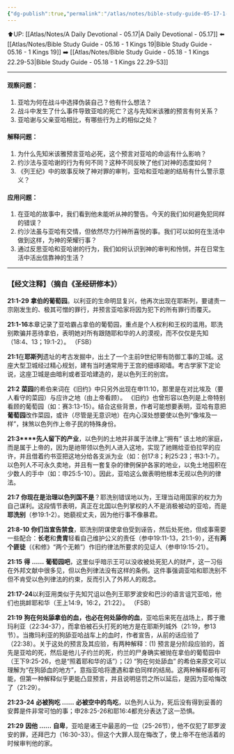 ```yaml
---
{"dg-publish":true,"permalink":"/atlas/notes/bible-study-guide-05-17-1-kings-21/"}
---
```


⬆️UP: [[Atlas/Notes/A Daily Devotional - 05.17\|A Daily Devotional - 05.17]]
⬅️ [[Atlas/Notes/Bible Study Guide - 05.16 - 1 Kings 19\|Bible Study Guide - 05.16 - 1 Kings 19]]
➡️ [[Atlas/Notes/Bible Study Guide - 05.18 - 1 Kings 22.29-53\|Bible Study Guide - 05.18 - 1 Kings 22.29-53]] 

---

#### 观察问题：
1. 亚哈为何在战斗中选择伪装自己？他有什么想法？
2. 战斗中发生了什么事件导致亚哈的死亡？这与先知米该雅的预言有何关系？
3. 亚哈谢与父亲亚哈相比，有哪些行为上的相似之处？

#### 解释问题：
1. 为什么先知米该雅预言亚哈必死，这个预言对亚哈的命运有什么影响？
2. 约沙法与亚哈谢的行为有何不同？这种不同反映了他们对神的态度如何？
3. 《列王纪》中的故事反映了神对罪的审判，亚哈和亚哈谢的结局有什么警示意义？

#### 应用问题：
1. 在亚哈的故事中，我们看到他未能听从神的警告。今天的我们如何避免犯同样的错误？
2. 约沙法虽与亚哈有交情，但依然尽力行神所喜悦的事。我们可以如何在生活中做到这样，为神的荣耀行事？
3. 通过反思亚哈和亚哈谢的行为，我们如何认识到神的审判和怜悯，并在日常生活中活出信靠神的生活？


---
### 【经文注释】（摘自《圣经研修本》）

**21:1-29** **拿伯的葡萄园**。以利亚的生命明显复兴，他再次出现在耶斯列，要谴责一宗刚发生的、极其可憎的罪行，并预言亚哈家将因为犯下的所有罪行而覆灭。

**21:1-16**本章记录了亚哈霸占拿伯的葡萄园，重点是个人权利和王权的滥用。耶洗别欺骗并恶待拿伯，表明她对所有跟随耶和华的人的漠视，而不仅仅是先知（18:4、13；19:1-2）。 （FSB）

**21:1**在**耶斯列**遗址的考古发掘中，出土了一个主前9世纪带有防御工事的卫城。这座大型卫城经过精心规划，建有当时通常用于王宫的细琢砌墙。考古学家下定论说，这座卫城是由暗利或者亚哈建造的，是以色列王的别宫。

**21:2** **菜园**的希伯来词在《旧约》中只另外出现在申11:10，那里是在对比埃及（要人看守的菜园）与应许之地（由上帝看顾）。 《旧约》也曾形容以色列是上帝特别看顾的葡萄园（如：赛3:13-15）。结合这些背景，作者可能想要表明，亚哈有意把**葡萄园**改作菜园，或许（尽管是无意识地）在内心深处想要使以色列“像埃及一样”，抹煞以色列作上帝子民的特殊身份。

**21:3****先人留下的产业**，以色列的土地并非属于法律上“拥有” 该土地的家庭，而是属于上帝的，因为是祂带领以色列人进入这地，实现了祂赐给亚伯拉罕的应许，并且借着约书亚把这地分给各支派为业（如：创17:8；利25:23；书3:1-7）。以色列人不可永久卖地，并且有一套复杂的律例保护各家的地业，以免土地囤积在少数人的手中（如：申25:5-10）。因此，亚哈这么做表明他根本无视以色列的律法。

**21:7** **你现在是治理以色列国不是**？耶洗别错误地以为，王理当动用国家的权力为自己谋利。这段情节表明，真正在北国以色列掌权的人不是消极被动的亚哈，而是**耶洗别**（参19:1-2）。她藐视丈夫，因为他行事不像暴君。

**21:8-10** **你们当宣告禁食**，耶洗别阴谋使拿伯受到诬告，然后处死他，但成事需要一些配合：**长老**和**贵胄**轻看自己维护公义的责任（参中19:11-13，21:1-9），还有**两个匪徒**（《和修》“两个无赖”）作旧约律法所要求的见证人（参申19:15-21）。

**21:15** **得** **……** **葡萄园吧**，这里似乎暗示王可以没收被处死犯人的财产，这一习俗在外邦文献中很多见，但以色列律法没有这样的条例。这件事强调亚哈和耶洗别不但不肯受以色列律法的约束，反而引入了外邦人的观念。

**21:17-24**以利亚用类似于先知咒诅以色列王耶罗波安和巴沙的语言诅咒亚哈，他们也挑衅耶和华（王上14:9，16:2，21:22）。 （FSB）

**21:19** **狗在何处舔拿伯的血，也必在何处舔你的血**，亚哈后来死在战场上，葬于撒玛利亚（22:34-37），而拿伯被石头打死的地方是在耶斯列城外（21:19，参13节）。当撒玛利亚的狗舔亚哈战车上的血时，作者宣告，从前的话应验了（22:38）。关于这处的预言及其应验，有两种解释：(1) 预言是分阶段应验的，首先是亚哈的死，然后是他儿子约兰的死，约兰的尸身确实被抛在拿伯的葡萄园中（王下9:25-26，也是“照着耶和华的话”）；(2) “狗在何处舔血” 的希伯来原文可以理解为“在狗舔血的地方”，意指亚哈将遭遇和拿伯同样的结局。这两种解释都有可能，但第一种解释似乎更能凸显预言，并且说明惩罚之所以延后，是因为亚哈悔改了（21:29）。

**21:23-24** **必被狗吃** **……** **必被空中的鸟吃**，以色列人认为，死后没有得到妥善的安葬是件非常可怕的事；申28:25-26和耶16:4都充分表达了这一恐惧。

**21:29** **因他** **……** **自卑**，亚哈是诸王中最恶的一位（25-26节），他不仅犯了耶罗波安的罪，还拜巴力（16:30-33）。但这个大罪人现在悔改了，使上帝不在他活着的时候审判他的家。